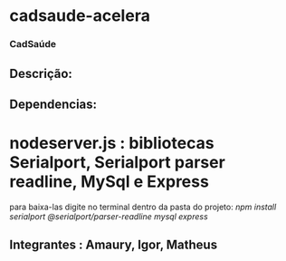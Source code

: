 # cadsaude-acelera

### CadSaúde

## Descrição:


## Dependencias:
# nodeserver.js : bibliotecas Serialport, Serialport parser readline, MySql e Express
para baixa-las digite no terminal dentro da pasta do projeto: *npm install serialport @serialport/parser-readline mysql express*

## Integrantes : Amaury, Igor, Matheus
